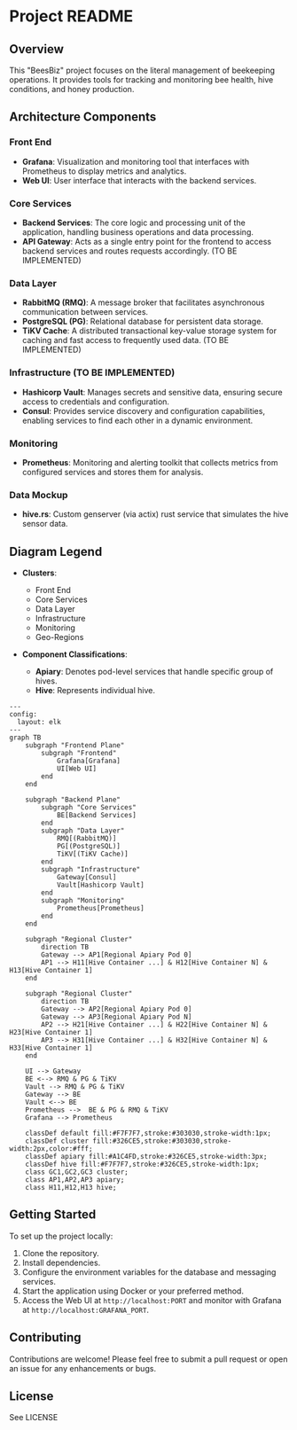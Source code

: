 # Project README

## Overview

This "BeesBiz" project focuses on the literal management of beekeeping operations. It provides tools for tracking and monitoring bee health, hive conditions, and honey production.

## Architecture Components

### Front End

- **Grafana**: Visualization and monitoring tool that interfaces with Prometheus to display metrics and analytics.
- **Web UI**: User interface that interacts with the backend services.

### Core Services

- **Backend Services**: The core logic and processing unit of the application, handling business operations and data processing.
- **API Gateway**: Acts as a single entry point for the frontend to access backend services and routes requests accordingly. (TO BE IMPLEMENTED)

### Data Layer

- **RabbitMQ (RMQ)**: A message broker that facilitates asynchronous communication between services.
- **PostgreSQL (PG)**: Relational database for persistent data storage.
- **TiKV Cache**: A distributed transactional key-value storage system for caching and fast access to frequently used data. (TO BE IMPLEMENTED)

### Infrastructure (TO BE IMPLEMENTED)

- **Hashicorp Vault**: Manages secrets and sensitive data, ensuring secure access to credentials and configuration.
- **Consul**: Provides service discovery and configuration capabilities, enabling services to find each other in a dynamic environment.

### Monitoring

- **Prometheus**: Monitoring and alerting toolkit that collects metrics from configured services and stores them for analysis.

### Data Mockup

- **hive.rs**: Custom genserver (via actix) rust service that simulates the hive sensor data.

## Diagram Legend

- **Clusters**:

  - Front End
  - Core Services
  - Data Layer
  - Infrastructure
  - Monitoring
  - Geo-Regions

- **Component Classifications**:
  - **Apiary**: Denotes pod-level services that handle specific group of hives.
  - **Hive**: Represents individual hive.

```mermaid
---
config:
  layout: elk
---
graph TB
    subgraph "Frontend Plane"
        subgraph "Frontend"
            Grafana[Grafana]
            UI[Web UI]
        end
    end

    subgraph "Backend Plane"
        subgraph "Core Services"
            BE[Backend Services]
        end
        subgraph "Data Layer"
            RMQ[(RabbitMQ)]
            PG[(PostgreSQL)]
            TiKV[(TiKV Cache)]
        end
        subgraph "Infrastructure"
            Gateway[Consul]
            Vault[Hashicorp Vault]
        end
        subgraph "Monitoring"
            Prometheus[Prometheus]
        end
    end

    subgraph "Regional Cluster"
        direction TB
        Gateway --> AP1[Regional Apiary Pod 0]
        AP1 --> H11[Hive Container ...] & H12[Hive Container N] & H13[Hive Container 1]
    end

    subgraph "Regional Cluster"
        direction TB
        Gateway --> AP2[Regional Apiary Pod 0]
        Gateway --> AP3[Regional Apiary Pod N]
        AP2 --> H21[Hive Container ...] & H22[Hive Container N] & H23[Hive Container 1]
        AP3 --> H31[Hive Container ...] & H32[Hive Container N] & H33[Hive Container 1]
    end

    UI --> Gateway
    BE <--> RMQ & PG & TiKV
    Vault --> RMQ & PG & TiKV
    Gateway --> BE
    Vault <--> BE
    Prometheus -->  BE & PG & RMQ & TiKV
    Grafana --> Prometheus

    classDef default fill:#F7F7F7,stroke:#303030,stroke-width:1px;
    classDef cluster fill:#326CE5,stroke:#303030,stroke-width:2px,color:#fff;
    classDef apiary fill:#A1C4FD,stroke:#326CE5,stroke-width:3px;
    classDef hive fill:#F7F7F7,stroke:#326CE5,stroke-width:1px;
    class GC1,GC2,GC3 cluster;
    class AP1,AP2,AP3 apiary;
    class H11,H12,H13 hive;
```

## Getting Started

To set up the project locally:

1. Clone the repository.
2. Install dependencies.
3. Configure the environment variables for the database and messaging services.
4. Start the application using Docker or your preferred method.
5. Access the Web UI at `http://localhost:PORT` and monitor with Grafana at `http://localhost:GRAFANA_PORT`.

## Contributing

Contributions are welcome! Please feel free to submit a pull request or open an issue for any enhancements or bugs.

## License

See LICENSE

